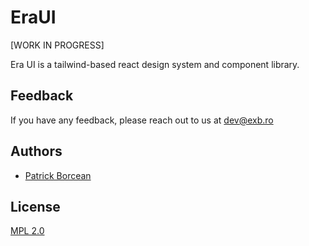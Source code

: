 
# EraUI

\[WORK IN PROGRESS\]

Era UI is a tailwind-based react design system and component library.


## Feedback

If you have any feedback, please reach out to us at dev@exb.ro


## Authors

- [Patrick Borcean](https://www.github.com/pxtrickb)


## License

[MPL 2.0](https://www.mozilla.org/en-US/MPL/2.0/)


